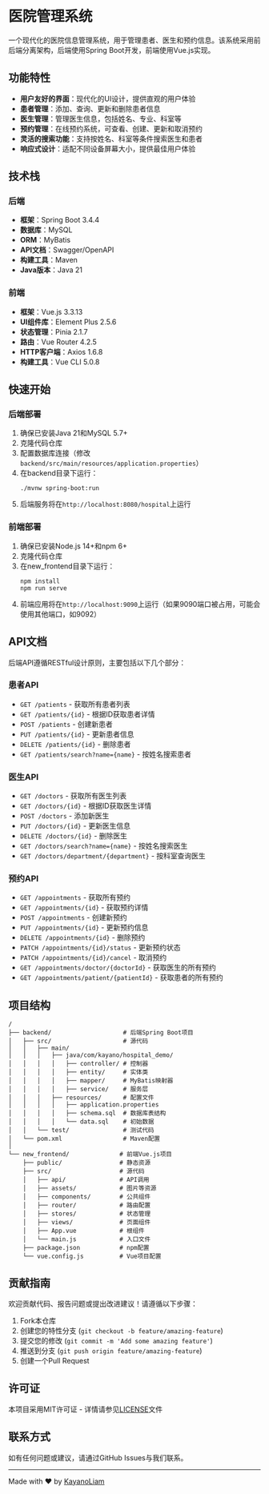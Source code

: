 # 医院管理系统

一个现代化的医院信息管理系统，用于管理患者、医生和预约信息。该系统采用前后端分离架构，后端使用Spring Boot开发，前端使用Vue.js实现。

## 功能特性

- **用户友好的界面**：现代化的UI设计，提供直观的用户体验
- **患者管理**：添加、查询、更新和删除患者信息
- **医生管理**：管理医生信息，包括姓名、专业、科室等
- **预约管理**：在线预约系统，可查看、创建、更新和取消预约
- **灵活的搜索功能**：支持按姓名、科室等条件搜索医生和患者
- **响应式设计**：适配不同设备屏幕大小，提供最佳用户体验

## 技术栈

### 后端

- **框架**：Spring Boot 3.4.4
- **数据库**：MySQL
- **ORM**：MyBatis
- **API文档**：Swagger/OpenAPI
- **构建工具**：Maven
- **Java版本**：Java 21

### 前端

- **框架**：Vue.js 3.3.13
- **UI组件库**：Element Plus 2.5.6
- **状态管理**：Pinia 2.1.7
- **路由**：Vue Router 4.2.5
- **HTTP客户端**：Axios 1.6.8
- **构建工具**：Vue CLI 5.0.8

## 快速开始

### 后端部署

1. 确保已安装Java 21和MySQL 5.7+
2. 克隆代码仓库
3. 配置数据库连接（修改`backend/src/main/resources/application.properties`）
4. 在backend目录下运行：
   ```
   ./mvnw spring-boot:run
   ```
5. 后端服务将在`http://localhost:8080/hospital`上运行

### 前端部署

1. 确保已安装Node.js 14+和npm 6+
2. 克隆代码仓库
3. 在new_frontend目录下运行：
   ```
   npm install
   npm run serve
   ```
4. 前端应用将在`http://localhost:9090`上运行（如果9090端口被占用，可能会使用其他端口，如9092）

## API文档

后端API遵循RESTful设计原则，主要包括以下几个部分：

### 患者API

- `GET /patients` - 获取所有患者列表
- `GET /patients/{id}` - 根据ID获取患者详情
- `POST /patients` - 创建新患者
- `PUT /patients/{id}` - 更新患者信息
- `DELETE /patients/{id}` - 删除患者
- `GET /patients/search?name={name}` - 按姓名搜索患者

### 医生API

- `GET /doctors` - 获取所有医生列表
- `GET /doctors/{id}` - 根据ID获取医生详情
- `POST /doctors` - 添加新医生
- `PUT /doctors/{id}` - 更新医生信息
- `DELETE /doctors/{id}` - 删除医生
- `GET /doctors/search?name={name}` - 按姓名搜索医生
- `GET /doctors/department/{department}` - 按科室查询医生

### 预约API

- `GET /appointments` - 获取所有预约
- `GET /appointments/{id}` - 获取预约详情
- `POST /appointments` - 创建新预约
- `PUT /appointments/{id}` - 更新预约信息
- `DELETE /appointments/{id}` - 删除预约
- `PATCH /appointments/{id}/status` - 更新预约状态
- `PATCH /appointments/{id}/cancel` - 取消预约
- `GET /appointments/doctor/{doctorId}` - 获取医生的所有预约
- `GET /appointments/patient/{patientId}` - 获取患者的所有预约

## 项目结构

```
/
├── backend/                    # 后端Spring Boot项目
│   ├── src/                    # 源代码
│   │   ├── main/
│   │   │   ├── java/com/kayano/hospital_demo/
│   │   │   │   ├── controller/ # 控制器
│   │   │   │   ├── entity/     # 实体类
│   │   │   │   ├── mapper/     # MyBatis映射器
│   │   │   │   ├── service/    # 服务层
│   │   │   ├── resources/      # 配置文件
│   │   │   │   ├── application.properties
│   │   │   │   ├── schema.sql  # 数据库表结构
│   │   │   │   └── data.sql    # 初始数据
│   │   └── test/               # 测试代码
│   └── pom.xml                 # Maven配置
│   
└── new_frontend/              # 前端Vue.js项目
    ├── public/                # 静态资源
    ├── src/                   # 源代码
    │   ├── api/               # API调用
    │   ├── assets/            # 图片等资源
    │   ├── components/        # 公共组件
    │   ├── router/            # 路由配置
    │   ├── stores/            # 状态管理
    │   ├── views/             # 页面组件
    │   ├── App.vue            # 根组件
    │   └── main.js            # 入口文件
    ├── package.json           # npm配置
    └── vue.config.js          # Vue项目配置
```

## 贡献指南

欢迎贡献代码、报告问题或提出改进建议！请遵循以下步骤：

1. Fork本仓库
2. 创建您的特性分支 (`git checkout -b feature/amazing-feature`)
3. 提交您的修改 (`git commit -m 'Add some amazing feature'`)
4. 推送到分支 (`git push origin feature/amazing-feature`)
5. 创建一个Pull Request

## 许可证

本项目采用MIT许可证 - 详情请参见[LICENSE](LICENSE)文件

## 联系方式

如有任何问题或建议，请通过GitHub Issues与我们联系。

---

Made with ❤️ by [KayanoLiam](https://github.com/KayanoLiam) 